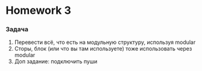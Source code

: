 # Homework 3

### Задача

1. Перевести всё, что есть на модульную структуру, используя modular
2. Сторы, блок (или что вы там используете) тоже использовать через modular
3. Доп задание: подключить пуши


